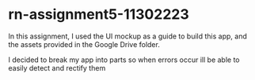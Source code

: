 # rn-assignment5-11302223

In this assignment, I used the UI mockup as a guide to build this app, and the assets provided in the Google Drive folder. 

I decided to break my app into parts so when errors occur ill be able to easily detect and rectify them
##
